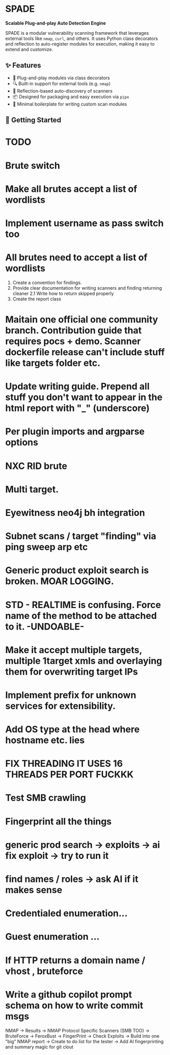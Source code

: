 # SPADE

**Scalable Plug-and-play Auto Detection Engine**

SPADE is a modular vulnerability scanning framework that leverages external tools like `nmap`, `curl`, and others. It uses Python class decorators and reflection to auto-register modules for execution, making it easy to extend and customize.

## ✨ Features

- 🔌 Plug-and-play modules via class decorators
- 🔍 Built-in support for external tools (e.g. `nmap`)
- 🧠 Reflection-based auto-discovery of scanners
- 📦 Designed for packaging and easy execution via `pipx`
- 💬 Minimal boilerplate for writing custom scan modules

## 🚀 Getting Started

# TODO
# Brute switch
# Make all brutes accept a list of wordlists
# Implement username as pass switch too
# All brutes need to accept a list of wordlists

1. Create a convention for findings. 
2. Provide clear documentation for writing scanners and finding returning cleaner
2.1 Write how to return skipped properly
3. Create the report class

# Maitain one official one community branch. Contribution guide that requires pocs + demo. Scanner dockerfile release can't include stuff like targets folder etc.
# Update writing guide. Prepend all stuff you don't want to appear in the html report with "_" (underscore)
# Per plugin imports and argparse options 
# NXC RID brute
# Multi target.
# Eyewitness neo4j bh integration
# Subnet scans / target "finding" via ping sweep arp etc
# Generic product exploit search is broken. MOAR LOGGING.
# STD - REALTIME is confusing. Force name of the method to be attached to it. -UNDOABLE-
# Make it accept multiple targets, multiple 1target xmls and overlaying them for overwriting target IPs
# Implement prefix for unknown services for extensibility.
# Add OS type at the head where hostname etc. lies
# FIX THREADING IT USES 16 THREADS PER PORT FUCKKK
# Test SMB crawling
# Fingerprint all the things
# generic prod search -> exploits -> ai fix exploit -> try to run it
# find names / roles -> ask AI if it makes sense
# Credentialed enumeration...
# Guest enumeration ...
# If HTTP returns a domain name / vhost , bruteforce
# Write a github copilot prompt schema on how to write commit msgs
NMAP -> Results -> NMAP Protocol Specific Scanners (SMB TOO) -> BruteForce -> FeroxBust -> FingerPrint -> Check Exploits -> Build into one "big" NMAP report
-> Create to do list for the tester -> Add AI fingerprinting and summary magic for git clout